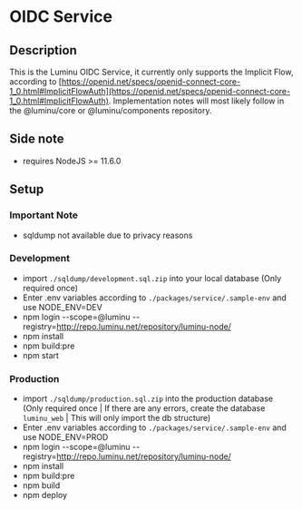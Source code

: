 # OIDC Service

## Description

This is the Luminu OIDC Service, it currently only supports the Implicit Flow, according to [https://openid.net/specs/openid-connect-core-1_0.html#ImplicitFlowAuth](https://openid.net/specs/openid-connect-core-1_0.html#ImplicitFlowAuth).
Implementation notes will most likely follow in the @luminu/core or @luminu/components repository.

## Side note

- requires NodeJS >= 11.6.0

## Setup

### Important Note

- sqldump not available due to privacy reasons

### Development

- import `./sqldump/development.sql.zip` into your local database (Only required once)
- Enter .env variables according to `./packages/service/.sample-env` and use NODE_ENV=DEV
- npm login --scope=@luminu --registry=http://repo.luminu.net/repository/luminu-node/
- npm install
- npm build:pre
- npm start

### Production

- import `./sqldump/production.sql.zip` into the production database (Only required once | If there are any errors, create the database `luminu_web` | This will only import the db structure)
- Enter .env variables according to `./packages/service/.sample-env` and use NODE_ENV=PROD
- npm login --scope=@luminu --registry=http://repo.luminu.net/repository/luminu-node/
- npm install
- npm build:pre
- npm build
- npm deploy
